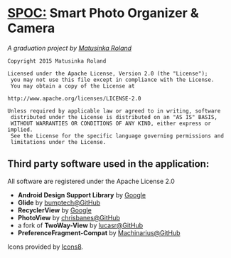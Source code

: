 # <u>SPOC:</u> Smart Photo Organizer & Camera

_A graduation project by [Matusinka Roland](mailto:matusinka.roland@outlook.com)_

```
Copyright 2015 Matusinka Roland

Licensed under the Apache License, Version 2.0 (the "License");
 you may not use this file except in compliance with the License.
 You may obtain a copy of the License at

http://www.apache.org/licenses/LICENSE-2.0

Unless required by applicable law or agreed to in writing, software
 distributed under the License is distributed on an "AS IS" BASIS,
 WITHOUT WARRANTIES OR CONDITIONS OF ANY KIND, either express or implied.
 See the License for the specific language governing permissions and
 limitations under the License.
```

## Third party software used in the application:

All software are registered under the Apache License 2.0

*   **Android Design Support Library** by [Google](http://android-developers.blogspot.hu/2015/05/android-design-support-library.html)
*   **Glide** by [bumptech@GitHub](https://github.com/bumptech/glide)
*   **RecyclerView** by [Google](https://developer.android.com/training/material/lists-cards.html)
*   **PhotoView** by [chrisbanes@GitHub](https://github.com/chrisbanes/PhotoView)
*   a fork of **TwoWay-View** by [lucasr@GitHub](https://github.com/lucasr/twoway-view)
*   **PreferenceFragment-Compat** by [Machinarius@GitHub](https://github.com/Machinarius/PreferenceFragment-Compat)

Icons provided by [Icons8](https://icons8.com).
